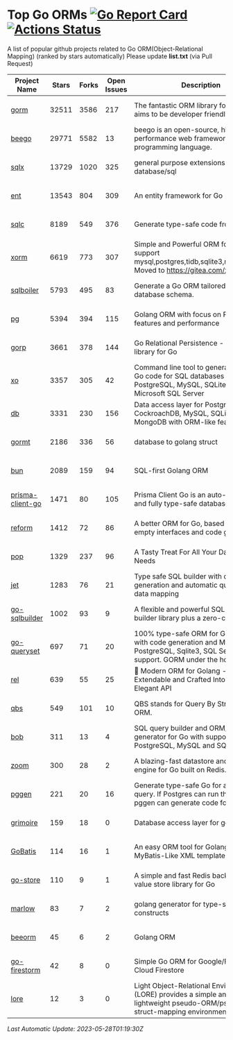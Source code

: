 # Top Go ORMs [![Go Report Card](https://goreportcard.com/badge/github.com/d-tsuji/awesome-go-orms)](https://goreportcard.com/report/github.com/d-tsuji/awesome-go-orms) [![Actions Status](https://github.com/d-tsuji/awesome-go-orms/workflows/CI/badge.svg)](https://github.com/d-tsuji/awesome-go-orms/actions)
A list of popular github projects related to Go ORM(Object-Relational Mapping) (ranked by stars automatically)
Please update **list.txt** (via Pull Request)

| Project Name | Stars | Forks | Open Issues | Description | Last Update |
| ------------ | ----- | ----- | ----------- | ----------- | ----------- |
| [gorm](https://github.com/go-gorm/gorm) | 32511 | 3586 | 217 | The fantastic ORM library for Golang, aims to be developer friendly | 2023-05-28 00:29:35 |
| [beego](https://github.com/beego/beego) | 29771 | 5582 | 13 | beego is an open-source, high-performance web framework for the Go programming language. | 2023-05-28 00:36:38 |
| [sqlx](https://github.com/jmoiron/sqlx) | 13729 | 1020 | 325 | general purpose extensions to golang's database/sql | 2023-05-27 13:43:54 |
| [ent](https://github.com/ent/ent) | 13543 | 804 | 309 | An entity framework for Go | 2023-05-27 18:24:47 |
| [sqlc](https://github.com/kyleconroy/sqlc) | 8189 | 549 | 376 | Generate type-safe code from SQL | 2023-05-27 21:43:48 |
| [xorm](https://github.com/go-xorm/xorm) | 6619 | 773 | 307 | Simple and Powerful ORM for Go, support mysql,postgres,tidb,sqlite3,mssql,oracle, Moved to https://gitea.com/xorm/xorm | 2023-05-26 10:15:22 |
| [sqlboiler](https://github.com/volatiletech/sqlboiler) | 5793 | 495 | 83 | Generate a Go ORM tailored to your database schema. | 2023-05-27 23:00:18 |
| [pg](https://github.com/go-pg/pg) | 5394 | 394 | 115 | Golang ORM with focus on PostgreSQL features and performance | 2023-05-26 10:28:34 |
| [gorp](https://github.com/go-gorp/gorp) | 3661 | 378 | 144 | Go Relational Persistence - an ORM-ish library for Go | 2023-05-27 06:04:26 |
| [xo](https://github.com/xo/xo) | 3357 | 305 | 42 | Command line tool to generate idiomatic Go code for SQL databases supporting PostgreSQL, MySQL, SQLite, Oracle, and Microsoft SQL Server | 2023-05-25 23:27:11 |
| [db](https://github.com/upper/db) | 3331 | 230 | 156 | Data access layer for PostgreSQL, CockroachDB, MySQL, SQLite and MongoDB with ORM-like features. | 2023-05-26 00:08:25 |
| [gormt](https://github.com/xxjwxc/gormt) | 2186 | 336 | 56 | database to golang struct | 2023-05-26 14:42:09 |
| [bun](https://github.com/uptrace/bun) | 2089 | 159 | 94 | SQL-first Golang ORM | 2023-05-27 21:21:24 |
| [prisma-client-go](https://github.com/prisma/prisma-client-go) | 1471 | 80 | 105 | Prisma Client Go is an auto-generated and fully type-safe database client | 2023-05-27 05:13:47 |
| [reform](https://github.com/go-reform/reform) | 1412 | 72 | 86 | A better ORM for Go, based on non-empty interfaces and code generation. | 2023-05-15 19:01:41 |
| [pop](https://github.com/gobuffalo/pop) | 1329 | 237 | 96 | A Tasty Treat For All Your Database Needs | 2023-05-27 18:43:44 |
| [jet](https://github.com/go-jet/jet) | 1283 | 76 | 21 | Type safe SQL builder with code generation and automatic query result data mapping | 2023-05-27 17:44:11 |
| [go-sqlbuilder](https://github.com/huandu/go-sqlbuilder) | 1002 | 93 | 9 | A flexible and powerful SQL string builder library plus a zero-config ORM. | 2023-05-27 09:15:03 |
| [go-queryset](https://github.com/jirfag/go-queryset) | 697 | 71 | 20 | 100% type-safe ORM for Go (Golang) with code generation and MySQL, PostgreSQL, Sqlite3, SQL Server support. GORM under the hood. | 2023-04-24 02:17:47 |
| [rel](https://github.com/go-rel/rel) | 639 | 55 | 25 | :gem: Modern ORM for Golang - Testable, Extendable and Crafted Into a Clean and Elegant API | 2023-05-27 08:41:04 |
| [qbs](https://github.com/coocood/qbs) | 549 | 101 | 10 | QBS stands for Query By Struct. A Go ORM. | 2023-05-12 03:39:29 |
| [bob](https://github.com/stephenafamo/bob) | 311 | 13 | 4 | SQL query builder and ORM/Factory generator for Go with support for PostgreSQL, MySQL and SQLite | 2023-05-27 23:43:21 |
| [zoom](https://github.com/albrow/zoom) | 300 | 28 | 2 | A blazing-fast datastore and querying engine for Go built on Redis. | 2023-04-28 04:05:03 |
| [pggen](https://github.com/jschaf/pggen) | 221 | 20 | 16 | Generate type-safe Go for any Postgres query. If Postgres can run the query, pggen can generate code for it. | 2023-05-15 14:22:24 |
| [grimoire](https://github.com/Fs02/grimoire) | 159 | 18 | 0 | Database access layer for golang | 2023-05-05 18:28:02 |
| [GoBatis](https://github.com/mei-rune/GoBatis) | 114 | 16 | 1 | An easy ORM tool for Golang, support MyBatis-Like XML template SQL | 2023-04-13 08:13:28 |
| [go-store](https://github.com/gosuri/go-store) | 110 | 9 | 1 | A simple and fast Redis backed key-value store library for Go | 2023-03-15 19:18:53 |
| [marlow](https://github.com/dadleyy/marlow) | 83 | 7 | 2 | golang generator for type-safe sql api constructs | 2023-01-28 13:13:25 |
| [beeorm](https://github.com/latolukasz/beeorm) | 45 | 6 | 2 | Golang ORM | 2023-05-21 20:48:47 |
| [go-firestorm](https://github.com/jschoedt/go-firestorm) | 42 | 8 | 0 | Simple Go ORM for Google/Firebase Cloud Firestore | 2023-05-19 14:17:29 |
| [lore](https://github.com/abrahambotros/lore) | 12 | 3 | 0 | Light Object-Relational Environment (LORE) provides a simple and lightweight pseudo-ORM/pseudo-struct-mapping environment for Go | 2023-03-26 01:00:56 |

*Last Automatic Update: 2023-05-28T01:19:30Z*